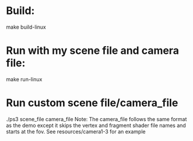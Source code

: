 # Build:
make build-linux

# Run with my scene file and camera file:
make run-linux

# Run custom scene file/camera_file
./ps3 scene_file camera_file
Note: The camera_file follows the same format as the demo except it 
skips the vertex and fragment shader file names and starts at the fov.
See resources/camera1-3 for an example